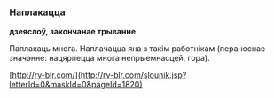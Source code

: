### Наплакацца
**дзеяслоў, закончанае трыванне**

Паплакаць многа. Наплачацца яна з такім работнікам (пераноснае значэнне: нацярпецца многа непрыемнасцей, гора).

<a rel="author">[http://rv-blr.com/](http://rv-blr.com/slounik.jsp?letterId=0&maskId=0&pageId=1820)</a>
